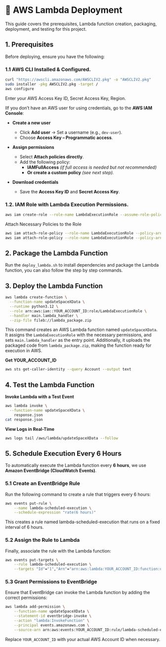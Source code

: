 # 🚀 AWS Lambda Deployment

This guide covers the prerequisites, Lambda function creation, packaging, deployment, and testing for this project.

## 1. Prerequisites

Before deploying, ensure you have the following:

### 1.1 AWS CLI Installed & Configured.

```bash
curl "https://awscli.amazonaws.com/AWSCLIV2.pkg" -o "AWSCLIV2.pkg"
sudo installer -pkg AWSCLIV2.pkg -target /
aws configure
```
Enter your AWS Access Key ID, Secret Access Key, Region. 

IIf you don’t have an AWS user for using credentials, go to the **AWS IAM Console**:

- **Create a new user**  
    - Click **Add user** → Set a username (e.g., `dev-user`).  
    - Choose **Access Key – Programmatic access**.  

- **Assign permissions**  
    - Select **Attach policies directly**.  
    - Add the following policy:  
        - **IAMFullAccess** *(if full access is needed but not recommended)*  
        - **Or create a custom policy** *(see next step).*  

- **Download credentials**  
    - Save the **Access Key ID** and **Secret Access Key**.  


### 1.2. IAM Role with Lambda Execution Permissions.

```bash
aws iam create-role --role-name LambdaExecutionRole --assume-role-policy-document file://trust-policy.json
```
Attach Necessary Policies to the Role

```bash
aws iam attach-role-policy --role-name LambdaExecutionRole --policy-arn arn:aws:iam::aws:policy/AmazonDynamoDBFullAccess
aws iam attach-role-policy --role-name LambdaExecutionRole --policy-arn arn:aws:iam::aws:policy/service-role/AWSLambdaBasicExecutionRole
```


## 2. Package the Lambda Function
Run the `deploy_lambda.sh` to install dependencies and package the Lambda function, you can also follow the step by step commands.

## 3. Deploy the Lambda Function

```bash
aws lambda create-function \
  --function-name updateSpaceXData \
  --runtime python3.12 \
  --role arn:aws:iam::YOUR_ACCOUNT_ID:role/LambdaExecutionRole \
  --handler main.lambda_handler \
  --zip-file fileb://lambda_package.zip
```

This command creates an AWS Lambda function named `updateSpaceXData`. It assigns the `LambdaExecutionRole` with the necessary permissions, and sets `main.lambda_handler` as the entry point. Additionally, it uploads the packaged code from `lambda_package.zip`, making the function ready for execution in AWS.

**Get YOUR_ACCOUNT_ID**
```bash
aws sts get-caller-identity --query Account --output text
```

## 4. Test the Lambda Function

**Invoke Lambda with a Test Event**
```bash
aws lambda invoke \
  --function-name updateSpaceXData \
    response.json
cat response.json
```

**View Logs in Real-Time**
```bash
aws logs tail /aws/lambda/updateSpaceXData --follow
```

## 5. Schedule Execution Every 6 Hours

To automatically execute the Lambda function every **6 hours**, we use **Amazon EventBridge (CloudWatch Events)**.

### 5.1 Create an EventBridge Rule

Run the following command to create a rule that triggers every 6 hours:

```bash
aws events put-rule \
    --name lambda-scheduled-execution \
    --schedule-expression "rate(6 hours)"
```
This creates a rule named lambda-scheduled-execution that runs on a fixed interval of 6 hours.

### 5.2 Assign the Rule to Lambda
Finally, associate the rule with the Lambda function:

```bash
aws events put-targets \
    --rule lambda-scheduled-execution \
    --targets "Id"="1","Arn"="arn:aws:lambda:YOUR_ACCOUNT_ID:function:updateSpaceXData"
```

### 5.3 Grant Permissions to EventBridge
Ensure that EventBridge can invoke the Lambda function by adding the correct permissions:

```bash
aws lambda add-permission \
    --function-name updateSpaceXData \
    --statement-id eventbridge-invoke \
    --action "lambda:InvokeFunction" \
    --principal events.amazonaws.com \
    --source-arn arn:aws:events:YOUR_ACCOUNT_ID:rule/lambda-scheduled-execution
```

Replace `YOUR_ACCOUNT_ID` with your actual AWS Account ID when necessary.